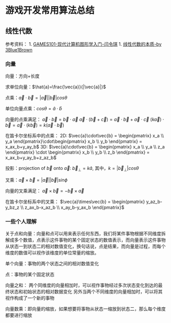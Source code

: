 # 游戏开发常用算法总结







## 线性代数

参考资料：
	1. [GAMES101-现代计算机图形学入门-闫令琪](https://www.bilibili.com/video/BV1X7411F744/)
	1. [线性代数的本质-by 3Blue1Brown](https://www.bilibili.com/video/BV1rs411k7ru/?spm_id_from=333.999.0.0&vd_source=b15701b391138cb0fc7af5c3cf24873d)

### 向量

向量：方向+长度

求单位向量：$\hat{a}=\frac{\vec{a}}{|\vec{a}|}$

点乘：$\vec{a}\cdot\vec{b}=|\vec{a}||\vec{b}|{cos\theta}$

单位向量点乘：$cos\theta=\hat{a}\cdot\hat{b}$

向量的点乘满足：
	$\vec{a}\cdot\vec{b}=\vec{b}\cdot\vec{a}$
	$\vec{a}\cdot(\vec{b}+\vec{c})=\vec{a}\cdot\vec{b}+\vec{a}\cdot\vec{c}$
	$(k\vec{a})\cdot\vec{b}=\vec{a}\cdot(k\vec{b})=k(\vec{a}\cdot\vec{b})$

在笛卡尔坐标系中的点乘：
	2D: $\vec{a}\cdot\vec{b} = \begin{pmatrix} x_a \\ y_a \end{pmatrix}\cdot\begin{pmatrix} x_b \\ y_b \end{pmatrix} = x_ax_b+y_ay_b$
	3D: $\vec{a}\cdot\vec{b} = \begin{pmatrix} x_a \\ y_a \\ z_a \end{pmatrix} \cdot \begin{pmatrix} x_b \\ y_b \\ z_b \end{pmatrix} = x_ax_b+y_ay_b+z_az_b$

投影：projection of $\vec{b}$ onto $\vec{a}$: 
	$\vec{b}_\perp=k\hat{a}$, 其中，$k=|\vec{b}_\perp|cos\theta$

叉乘：$\vec{a}\times\vec{b} = |\vec{a}||\vec{b}|sin\phi$

向量的叉乘满足：
	$\vec{a}\times\vec{b} = -\vec{b}\times\vec{a}$

在笛卡尔坐标系中的叉乘：
	$\vec{a}\times\vec{b} = \begin{pmatrix} y_az_b-y_bz_z \\ z_ax_b-x_az_b \\ x_ay_b-y_ax_b \end{pmatrix}$



### 一些个人理解

关于点和向量：向量和点可以用来表示任何东西，我们将某件事物根据不同维度拆解成多个数值，点表示这件事物的某个固定状态的数值表示，而向量表示这件事物从状态一到状态二的相对数值变化，换句话说，点是结果，而向量是过程，而每个维度的数值可以视作该维度的单位常量的缩放。

单个向量：事物的两个状态之间的相对数值变化

点：事物的某个固定状态

向量之和：
	两个同维度的向量相加时，可以视作事物经过多次状态变化到达的最终状态和初始状态的相对数据变化
	另外当两个不同维度的向量相加时，可以将其视作构成了一个新的事物

向量数乘：即向量的缩放，如果想要将事物从状态一缩放到状态二，那么每个维度都要进行缩放